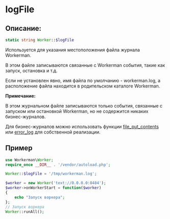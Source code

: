 # logFile
## Описание:
```php
static string Worker::$logFile
```

Используется для указания местоположения файла журнала Workerman.

В этом файле записываются связанные с Workerman события, такие как запуск, остановка и т.д.

Если не установлен явно, имя файла по умолчанию - workerman.log, а расположение файла находится в родительском каталоге Workerman.

**Примечание:**

В этом журнальном файле записываются только события, связанные с запуском или остановкой Workerman, но не содержится никаких бизнес-журналов.

Для бизнес-журналов можно использовать функции [file_put_contents](https://php.net/manual/zh/function.file-put-contents.php) или [error_log](https://php.net/manual/zh/function.error-log.php) для собственной реализации.

## Пример

```php
use Workerman\Worker;
require_once __DIR__ . '/vendor/autoload.php';

Worker::$logFile = '/tmp/workerman.log';

$worker = new Worker('text://0.0.0.0:8484');
$worker->onWorkerStart = function($worker)
{
    echo "Запуск воркера";
};
// Запуск воркера
Worker::runAll();
```
